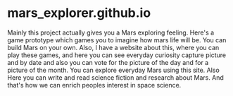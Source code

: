 # mars_explorer.github.io
Mainly this project actually gives you a Mars exploring feeling. Here's a game prototype which games you to imagine how mars life will be. You can build Mars on your own. Also, I have a website about this, where you can play these games, and here you can see everyday curiosity capture picture and by date and also you can vote for the picture of the day and for a picture of the month. You can explore everyday Mars using this site. Also Here you can write and read science fiction and research about Mars. 
And that's how we can enrich peoples interest in space science.

